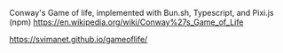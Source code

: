 
Conway's Game of life, implemented with Bun.sh, Typescript, and Pixi.js (npm)
https://en.wikipedia.org/wiki/Conway%27s_Game_of_Life

https://svimanet.github.io/gameoflife/